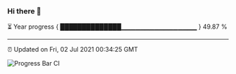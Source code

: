 ### Hi there 👋

⏳ Year progress { ██████████████▁▁▁▁▁▁▁▁▁▁▁▁▁▁▁▁ } 49.87 %

---

⏰ Updated on Fri, 02 Jul 2021 00:34:25 GMT

![Progress Bar CI](https://github.com/liununu/liununu/workflows/Progress%20Bar%20CI/badge.svg)

